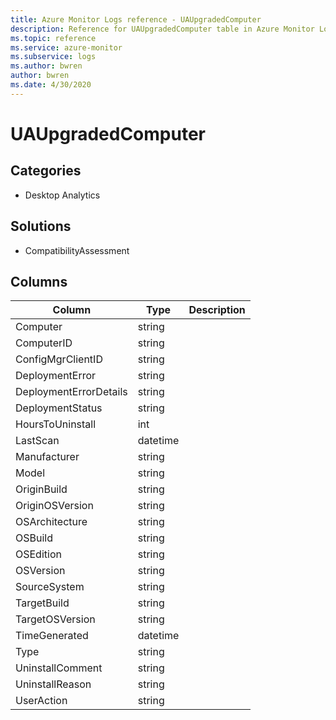 ```yaml
---
title: Azure Monitor Logs reference - UAUpgradedComputer
description: Reference for UAUpgradedComputer table in Azure Monitor Logs.
ms.topic: reference
ms.service: azure-monitor
ms.subservice: logs
ms.author: bwren
author: bwren
ms.date: 4/30/2020
---
```


# UAUpgradedComputer

 

## Categories

- Desktop Analytics
## Solutions

- CompatibilityAssessment




## Columns

|Column|Type|Description|
|---|---|---|
|Computer|string||
|ComputerID|string||
|ConfigMgrClientID|string||
|DeploymentError|string||
|DeploymentErrorDetails|string||
|DeploymentStatus|string||
|HoursToUninstall|int||
|LastScan|datetime||
|Manufacturer|string||
|Model|string||
|OriginBuild|string||
|OriginOSVersion|string||
|OSArchitecture|string||
|OSBuild|string||
|OSEdition|string||
|OSVersion|string||
|SourceSystem|string||
|TargetBuild|string||
|TargetOSVersion|string||
|TimeGenerated|datetime||
|Type|string||
|UninstallComment|string||
|UninstallReason|string||
|UserAction|string||
